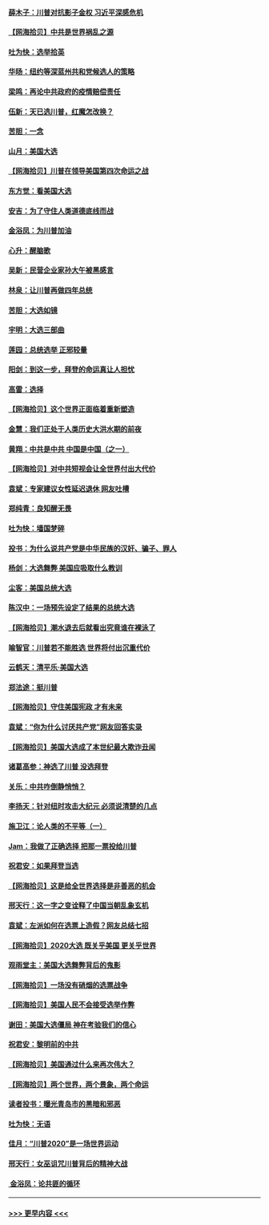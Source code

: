 #### [薛木子：川普对抗影子金权 习近平深感危机](../pages/nsc993/n12557342.md?t=11181302) 
#### [【网海拾贝】中共是世界祸乱之源](../pages/nsc993/n12555353.md?t=11181302) 
#### [吐为快：选举拾英](../pages/nsc993/n12555041.md?t=11181302) 
#### [华旸：纽约等深蓝州共和党候选人的策略](../pages/nsc993/n12554309.md?t=11181302) 
#### [梁鸣：再论中共政府的疫情赔偿责任](../pages/nsc993/n12553012.md?t=11181302) 
#### [伍新：天已选川普，红魔怎改换？](../pages/nsc993/n12552970.md?t=11181302) 
#### [苦胆：一念](../pages/nsc993/n12552957.md?t=11181302) 
#### [山月：美国大选](../pages/nsc993/n12552446.md?t=11181302) 
#### [【网海拾贝】川普在领导美国第四次命运之战](../pages/nsc993/n12551973.md?t=11181302) 
#### [东方觉：看美国大选](../pages/nsc993/n12551647.md?t=11181302) 
#### [安吉：为了守住人类道德底线而战](../pages/nsc993/n12551111.md?t=11181302) 
#### [金浴凤：为川普加油](../pages/nsc993/n12551085.md?t=11181302) 
#### [心升：醒脑歌](../pages/nsc993/n12550984.md?t=11181302) 
#### [吴新：民营企业家孙大午被黑感言](../pages/nsc993/n12550656.md?t=11181302) 
#### [林泉：让川普再做四年总统](../pages/nsc993/n12550640.md?t=11181302) 
#### [苦胆：大选如镜](../pages/nsc993/n12550630.md?t=11181302) 
#### [宇明：大选三部曲](../pages/nsc993/n12550603.md?t=11181302) 
#### [莲园：总统选举 正邪较量](../pages/nsc993/n12550594.md?t=11181302) 
#### [阳剑：到这一步，拜登的命运真让人担忧](../pages/nsc993/n12549093.md?t=11181302) 
#### [高雷：选择](../pages/nsc993/n12549087.md?t=11181302) 
#### [【网海拾贝】这个世界正面临着重新塑造](../pages/nsc993/n12548326.md?t=11181302) 
#### [金慧：我们正处于人类历史大洪水期的前夜](../pages/nsc993/n12547914.md?t=11181302) 
#### [黄翔：中共是中共 中国是中国（之一）](../pages/nsc993/n12547576.md?t=11181302) 
#### [【网海拾贝】对中共短视会让全世界付出大代价](../pages/nsc993/n12546043.md?t=11181302) 
#### [袁斌：专家建议女性延迟退休 网友吐槽](../pages/nsc993/n12545424.md?t=11181302) 
#### [郑纯青：良知醒无畏](../pages/nsc993/n12545394.md?t=11181302) 
#### [吐为快：墙国梦碎](../pages/nsc993/n12545309.md?t=11181302) 
#### [投书：为什么说共产党是中华民族的汉奸、骗子、罪人](../pages/nsc993/n12545089.md?t=11181302) 
#### [杨剑：大选舞弊 美国应吸取什么教训](../pages/nsc993/n12543937.md?t=11181302) 
#### [尘客：美国总统大选](../pages/nsc993/n12543828.md?t=11181302) 
#### [陈汉中：一场预先设定了结果的总统大选](../pages/nsc993/n12543564.md?t=11181302) 
#### [【网海拾贝】潮水退去后就看出究竟谁在裸泳了](../pages/nsc993/n12543321.md?t=11181302) 
#### [喻智官：川普若不能胜选 世界将付出沉重代价](../pages/nsc993/n12541352.md?t=11181302) 
#### [云鹤天：清平乐‧美国大选](../pages/nsc993/n12540916.md?t=11181302) 
#### [郑法途：挺川普](../pages/nsc993/n12540898.md?t=11181302) 
#### [【网海拾贝】守住美国宪政 才有未来](../pages/nsc993/n12540423.md?t=11181302) 
#### [袁斌：“你为什么讨厌共产党”网友回答实录](../pages/nsc993/n12540208.md?t=11181302) 
#### [【网海拾贝】美国大选成了本世纪最大欺诈丑闻](../pages/nsc993/n12538029.md?t=11181302) 
#### [诸葛高参：神选了川普 没选拜登](../pages/nsc993/n12537664.md?t=11181302) 
#### [关乐：中共咋倒静悄悄？](../pages/nsc993/n12537615.md?t=11181302) 
#### [李扬天：针对纽时攻击大纪元 必须说清楚的几点](../pages/nsc993/n12536001.md?t=11181302) 
#### [施卫江：论人类的不平等（一）](../pages/nsc993/n12535700.md?t=11181302) 
#### [Jam：我做了正确选择 把那一票投给川普](../pages/nsc993/n12535743.md?t=11181302) 
#### [祝君安：如果拜登当选](../pages/nsc993/n12535726.md?t=11181302) 
#### [【网海拾贝】这是给全世界选择是非善恶的机会](../pages/nsc993/n12535061.md?t=11181302) 
#### [邢天行：这一字之变诠释了中国当朝乱象玄机](../pages/nsc993/n12533446.md?t=11181302) 
#### [袁斌：左派如何在选票上造假？网友总结七招](../pages/nsc993/n12533180.md?t=11181302) 
#### [【网海拾贝】2020大选 既关乎美国 更关乎世界](../pages/nsc993/n12533161.md?t=11181302) 
#### [观雨堂主：美国大选舞弊背后的鬼影](../pages/nsc993/n12533153.md?t=11181302) 
#### [【网海拾贝】一场没有硝烟的选票战争](../pages/nsc993/n12531883.md?t=11181302) 
#### [【网海拾贝】美国人民不会接受选举作弊](../pages/nsc993/n12528850.md?t=11181302) 
#### [谢田：美国大选僵局 神在考验我们的信心](../pages/nsc993/n12527932.md?t=11181302) 
#### [祝君安：黎明前的中共](../pages/nsc993/n12524071.md?t=11181302) 
#### [【网海拾贝】美国通过什么来再次伟大？](../pages/nsc993/n12523844.md?t=11181302) 
#### [【网海拾贝】两个世界，两个景象，两个命运](../pages/nsc993/n12521419.md?t=11181302) 
#### [读者投书：曝光青岛市的黑暗和邪恶](../pages/nsc993/n12520988.md?t=11181302) 
#### [吐为快：无语](../pages/nsc993/n12518588.md?t=11181302) 
#### [佳月：“川普2020”是一场世界运动](../pages/nsc993/n12518581.md?t=11181302) 
#### [邢天行：女巫诅咒川普背后的精神大战](../pages/nsc993/n12517257.md?t=11181302) 
#### [ 金浴凤：论共匪的循环](../pages/nsc993/n12517133.md?t=11181302) 

----
#### [ >>> 更早内容 <<< ](../indexes/nsc993-earlier.md)
